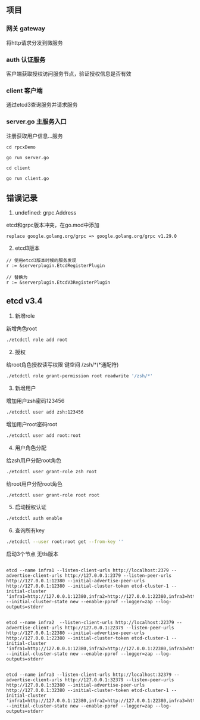 ## 项目

### 网关 gateway
将http请求分发到微服务

### auth 认证服务 

客户端获取授权访问服务节点，验证授权信息是否有效

### client 客户端

通过etcd3查询服务并请求服务

### server.go 主服务入口

注册获取用户信息...服务




```
cd rpcxDemo 

go run server.go

cd client

go run client.go

```




## 错误记录


1. undefined: grpc.Address

etcd和grpc版本冲突，在go.mod中添加
```
replace google.golang.org/grpc => google.golang.org/grpc v1.29.0
```

2. etcd3版本

```
// 使用etcd3版本时候的服务发现
r := &serverplugin.EtcdRegisterPlugin

// 替换为
r := &serverplugin.EtcdV3RegisterPlugin

```



## etcd  v3.4

1. 新增role

新增角色root
```bash
./etcdctl role add root
```

2. 授权

给root角色授权读写权限 键空间 /zsh/*(*通配符)
```bash
./etcdctl role grant-permission root readwrite '/zsh/*'
```

3. 新增用户

增加用户zsh密码123456
```bash
./etcdctl user add zsh:123456
```

增加用户root密码root
```bash
./etcdctl user add root:root
```

4. 用户角色分配

给zsh用户分配root角色
```bash
./etcdctl user grant-role zsh root
```

给root用户分配root角色
```bash
./etcdctl user grant-role root root
```

5. 启动授权认证

```bash
./etcdctl auth enable
```

6. 查询所有key

```bash
./etcdctl --user root:root get --from-key ''
```

启动3个节点 无tls版本
```

etcd --name infra1 --listen-client-urls http://localhost:2379 --advertise-client-urls http://127.0.0.1:2379 --listen-peer-urls http://127.0.0.1:12380 --initial-advertise-peer-urls http://127.0.0.1:12380 --initial-cluster-token etcd-cluster-1 --initial-cluster 'infra1=http://127.0.0.1:12380,infra2=http://127.0.0.1:22380,infra3=http://127.0.0.1:32380' --initial-cluster-state new --enable-pprof --logger=zap --log-outputs=stderr  


etcd --name infra2  --listen-client-urls http://localhost:22379 --advertise-client-urls http://127.0.0.1:22379 --listen-peer-urls http://127.0.0.1:22380 --initial-advertise-peer-urls http://127.0.0.1:22380 --initial-cluster-token etcd-cluster-1 --initial-cluster 'infra1=http://127.0.0.1:12380,infra2=http://127.0.0.1:22380,infra3=http://127.0.0.1:32380' --initial-cluster-state new --enable-pprof --logger=zap --log-outputs=stderr 


etcd --name infra3 --listen-client-urls http://localhost:32379 --advertise-client-urls http://127.0.0.1:32379 --listen-peer-urls http://127.0.0.1:32380 --initial-advertise-peer-urls  http://127.0.0.1:32380 --initial-cluster-token etcd-cluster-1 --initial-cluster 'infra1=http://127.0.0.1:12380,infra2=http://127.0.0.1:22380,infra3=http://127.0.0.1:32380' --initial-cluster-state new --enable-pprof --logger=zap --log-outputs=stderr
```